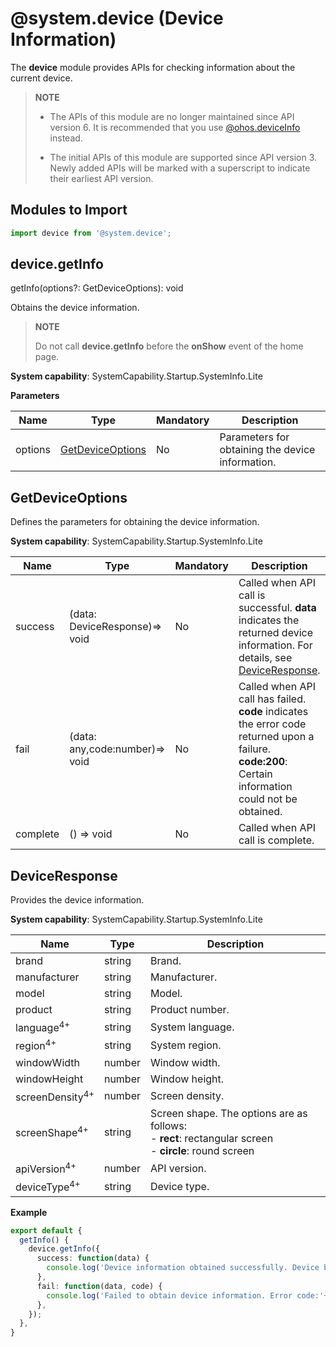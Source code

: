 # @system.device (Device Information)

The **device** module provides APIs for checking information about the current device.

> **NOTE**
>
> - The APIs of this module are no longer maintained since API version 6. It is recommended that you use [@ohos.deviceInfo](js-apis-device-info.md) instead.
>
> - The initial APIs of this module are supported since API version 3. Newly added APIs will be marked with a superscript to indicate their earliest API version.

## Modules to Import

```typescript
import device from '@system.device';
```

## device.getInfo

getInfo(options?: GetDeviceOptions): void

Obtains the device information.

> **NOTE**
>
> Do not call **device.getInfo** before the **onShow** event of the home page.

**System capability**: SystemCapability.Startup.SystemInfo.Lite

**Parameters**

| Name| Type| Mandatory| Description|
| -------- | -------- | -------- | -------- |
| options | [GetDeviceOptions](#getdeviceoptions) | No| Parameters for obtaining the device information.|

## GetDeviceOptions

Defines the parameters for obtaining the device information.

**System capability**: SystemCapability.Startup.SystemInfo.Lite

| Name| Type| Mandatory| Description|
| -------- | -------- | -------- | -------- |
| success | (data: DeviceResponse)=> void| No| Called when API call is successful. **data** indicates the returned device information. For details, see [DeviceResponse](#deviceresponse).|
| fail | (data: any,code:number)=> void| No| Called when API call has failed. **code** indicates the error code returned upon a failure.<br>**code:200**: Certain information could not be obtained.|
| complete | () => void| No| Called when API call is complete.|

## DeviceResponse

Provides the device information.

**System capability**: SystemCapability.Startup.SystemInfo.Lite

| Name| Type| Description|
| -------- | -------- | -------- |
| brand | string | Brand.|
| manufacturer | string | Manufacturer.|
| model | string | Model.|
| product | string | Product number.|
| language<sup>4+</sup> | string | System language.|
| region<sup>4+</sup> | string | System region.|
| windowWidth | number | Window width.|
| windowHeight | number | Window height.|
| screenDensity<sup>4+</sup> | number | Screen density.|
| screenShape<sup>4+</sup> | string | Screen shape. The options are as follows:<br>- **rect**: rectangular screen<br>- **circle**: round screen|
| apiVersion<sup>4+</sup> | number | API version.|
| deviceType<sup>4+</sup> | string | Device type.|


**Example**

```typescript
export default {    
  getInfo() {        
    device.getInfo({            
      success: function(data) {                
        console.log('Device information obtained successfully. Device brand:' + data.brand);            
      },            
      fail: function(data, code) {                
        console.log('Failed to obtain device information. Error code:'+ code + '; Error information: ' + data);            
      },        
    });    
  },
}
```
